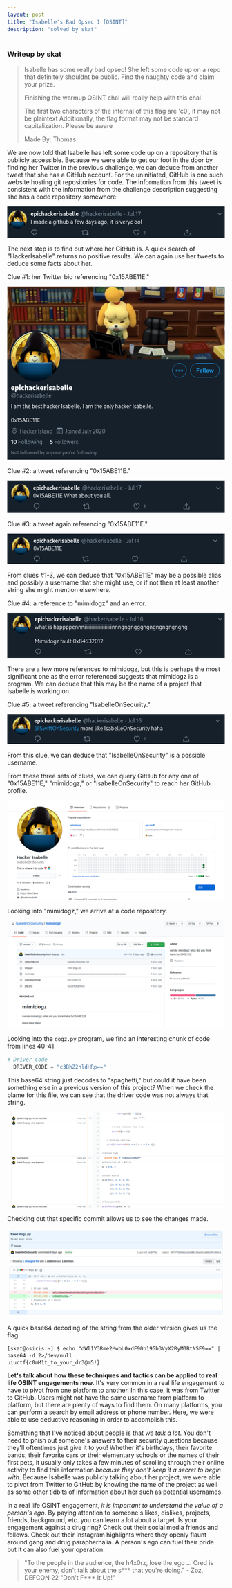 ```yaml
---
layout: post
title: "Isabelle's Bad Opsec 1 [OSINT]"
description: "solved by skat"
---
```


### Writeup by skat

> Isabelle has some really bad opsec! She left some code up on a repo that definitely shouldnt be public. Find the naughty code and claim your prize.
> 
> Finishing the warmup OSINT chal will really help with this chal
> 
> The first two characters of the internal of this flag are 'c0', it may not be plaintext Additionally, the flag format may not be standard capitalization. Please be aware
> 
> Made By: Thomas

We are now told that Isabelle has left some code up on a repository that is publicly accessible. Because we were able to get our foot in the door by finding her Twitter in the previous challenge, we can deduce from another tweet that she has a GitHub account. For the uninitiated, GitHub is one such website hosting git repositories for code. The information from this tweet is consistent with the information from the challenge description suggesting she has a code repository somewhere:

![](/img/uiuctf2020/img02.png)

The next step is to find out where her GitHub is. A quick search of "HackerIsabelle" returns no positive results. We can again use her tweets to deduce some facts about her.

Clue #1: her Twitter bio referencing "0x15ABE11E."

![](/img/uiuctf2020/img03.png)

Clue #2: a tweet referencing "0x15ABE11E."

![](/img/uiuctf2020/img04.png)

Clue #3: a tweet again referencing "0x15ABE11E."

![](/img/uiuctf2020/img05.png)

From clues #1-3, we can deduce that "0x15ABE11E" may be a possible alias and possibly a username that she might use, or if not then at least another string she might mention elsewhere.

Clue #4: a reference to "mimidogz" and an error.

![](/img/uiuctf2020/img06.png)

There are a few more references to mimidogz, but this is perhaps the most significant one as the error referenced suggests that mimidogz is a program. We can deduce that this may be the name of a project that Isabelle is working on.

Clue #5: a tweet referencing "IsabelleOnSecurity."

![](/img/uiuctf2020/img07.png)

From this clue, we can deduce that "IsabelleOnSecurity" is a possible username.

From these three sets of clues, we can query GitHub for any one of "0x15ABE11E," "mimidogz," or "IsabelleOnSecurity" to reach her GitHub profile.

![](/img/uiuctf2020/img08.png)

Looking into "mimidogz," we arrive at a code repository.

![](/img/uiuctf2020/img09.png)

Looking into the `dogz.py` program, we find an interesting chunk of code from lines 40-41.

```python
# Driver Code 
  DRIVER_CODE = "c3BhZ2hldHRp=="
```

This base64 string just decodes to "spaghetti," but could it have been something else in a previous version of this project? When we check the blame for this file, we can see that the driver code was not always that string.

![](/img/uiuctf2020/img10.png)

Checking out that specific commit allows us to see the changes made.

![](/img/uiuctf2020/img11.png)

A quick base64 decoding of the string from the older version gives us the flag.

```
[skat@osiris:~] $ echo "dWl1Y3Rme2MwbU0xdF90b195b3VyX2RyM0BtNSF9==" | base64 -d 2>/dev/null
uiuctf{c0mM1t_to_your_dr3@m5!}
```

**Let's talk about how these techniques and tactics can be applied to real life OSINT engagements now.** It's very common in a real life engagement to have to pivot from one platform to another. In this case, it was from Twitter to GitHub. Users might not have the same username from platform to platform, but there are plenty of ways to find them. On many platforms, you can perform a search by email address or phone number. Here, we were able to use deductive reasoning in order to accomplish this.

Something that I've noticed about people is that *we talk a lot*. You don't need to phish out someone's answers to their security questions because they'll oftentimes just give it to you! Whether it's birthdays, their favorite bands, their favorite cars or their elementary schools or the names of their first pets, it usually only takes a few minutes of scrolling through their online activity to find this information *because they don't keep it a secret to begin with*. Because Isabelle was publicly talking about her project, we were able to pivot from Twitter to GitHub by knowing the name of the project as well as some other tidbits of information about her such as potential usernames.

In a real life OSINT engagement, *it is important to understand the value of a person's ego*. By paying attention to someone's likes, dislikes, projects, friends, background, etc. you can learn a lot about a target. Is your engagement against a drug ring? Check out their social media friends and follows. Check out their Instagram highlights where they openly flaunt around gang and drug paraphernalia. A person's ego can fuel their pride but it can also fuel your operation.

> "To the people in the audience, the h4x0rz, lose the ego ... Cred is your enemy, don't talk about the s\*\*\* that you're doing."
> \- Zoz, DEFCON 22 "Don't F\*\*\* It Up!"
